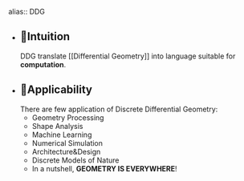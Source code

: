 alias:: DDG

- ## 🧠Intuition
  DDG translate [[Differential Geometry]] into language suitable for **computation**.
- ## 🤳Applicability
  There are few application of Discrete Differential Geometry:
	- Geometry Processing
	- Shape Analysis
	- Machine Learning
	- Numerical Simulation
	- Architecture&Design
	- Discrete Models of Nature
	- In a nutshell, **GEOMETRY IS EVERYWHERE**!